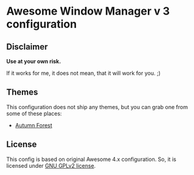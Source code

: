 # Awesome Window Manager v 3 configuration

## Disclaimer

**Use at your own risk.**

If it works for me, it does not mean, that it will work for you. ;)

## Themes

This configuration does not ship any themes, but you can grab one from some of
these places:

  * [Autumn Forest][autumn-forest]

## License

This config is based on original Awesome 4.x configuration.
So, it is licensed under [GNU GPLv2 license][gpl-v2].

[autumn-forest]: https://github.com/ivan-kolmychek/autumn-forest
[gpl-v2]: http://www.gnu.org/licenses/old-licenses/gpl-2.0.html

